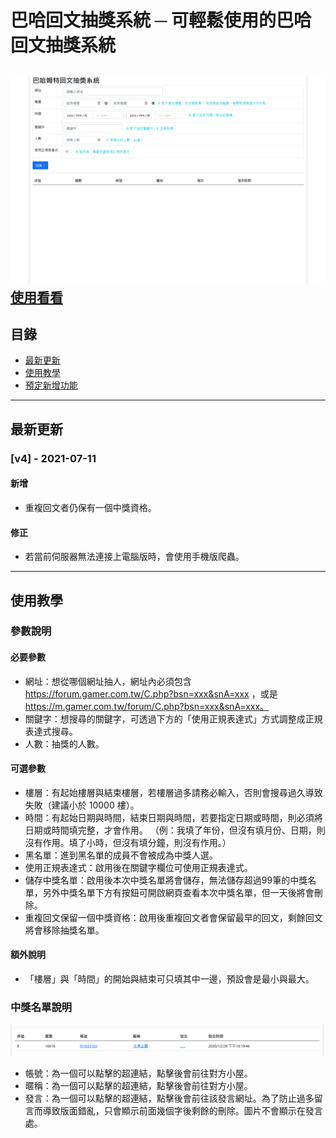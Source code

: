 # 巴哈回文抽獎系統 ─ 可輕鬆使用的巴哈回文抽獎系統
![image](https://github.com/Peugin/bahaluckydraw/blob/master/MDImage/Header.png)
[使用看看](https://bahaluckydraw.herokuapp.com/)
---
## 目錄
* [最新更新](#最新更新)
* [使用教學](#使用教學)
* [預定新增功能](#預定新增功能)
---
## 最新更新
### [v4] - 2021-07-11
#### 新增
* 重複回文者仍保有一個中獎資格。
#### 修正
* 若當前伺服器無法連接上電腦版時，會使用手機版爬蟲。
---
## 使用教學
### 參數說明
#### 必要參數
* 網址：想從哪個網址抽人，網址內必須包含 https://forum.gamer.com.tw/C.php?bsn=xxx&snA=xxx ，或是 https://m.gamer.com.tw/forum/C.php?bsn=xxx&snA=xxx。
* 關鍵字：想搜尋的關鍵字，可透過下方的「使用正規表達式」方式調整成正規表達式搜尋。
* 人數：抽獎的人數。
#### 可選參數
* 樓層：有起始樓層與結束樓層，若樓層過多請務必輸入，否則會搜尋過久導致失敗（建議小於 10000 樓）。
* 時間：有起始日期與時間，結束日期與時間，若要指定日期或時間，則必須將日期或時間填完整，才會作用。
 （例：我填了年份，但沒有填月份、日期，則沒有作用。填了小時，但沒有填分鐘，則沒有作用。）
* 黑名單：進到黑名單的成員不會被成為中獎人選。
* 使用正規表達式：啟用後在關鍵字欄位可使用正規表達式。
* 儲存中獎名單：啟用後本次中獎名單將會儲存，無法儲存超過99筆的中獎名單，另外中獎名單下方有按鈕可開啟網頁查看本次中獎名單，但一天後將會刪除。
* 重複回文保留一個中獎資格：啟用後重複回文者會保留最早的回文，剩餘回文將會移除抽獎名單。
#### 額外說明
* 「樓層」與「時間」的開始與結束可只填其中一邊，預設會是最小與最大。
### 中獎名單說明
![image](https://github.com/Peugin/bahaluckydraw/blob/master/MDImage/Tutorial_1.png)
* 帳號：為一個可以點擊的超連結，點擊後會前往對方小屋。
* 暱稱：為一個可以點擊的超連結，點擊後會前往對方小屋。
* 發言：為一個可以點擊的超連結，點擊後會前往該發言網址。為了防止過多留言而導致版面錯亂，只會顯示前面幾個字後剩餘的刪除。圖片不會顯示在發言處。
